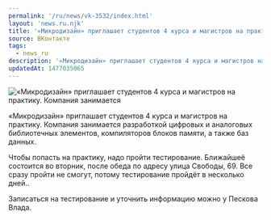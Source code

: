 ```yaml
---
permalink: '/ru/news/vk-3532/index.html'
layout: 'news.ru.njk'
title: '«Микродизайн» приглашает студентов 4 курса и магистров на практику.'
source: ВКонтакте
tags:
  - news_ru
description: '«Микродизайн» приглашает студентов 4 курса и магистров на практику.'
updatedAt: 1477035065
---
```

![«Микродизайн» приглашает студентов 4 курса и магистров на практику. Компания занимается](https://sun9-66.userapi.com/impf/c636828/v636828484/40a0d/88EDHbIX7TA.jpg?size=1280x720&quality=96&sign=c837e7d44e8e9e583c21fdf1e2e5b412&c_uniq_tag=-DoReamBEni88tJ5WtEPUoYFVJpJ35kWWmN0m1r5ekM&type=album)

«Микродизайн» приглашает студентов 4 курса и магистров на практику. Компания занимается разработкой цифровых и аналоговых библиотечных элементов, компиляторов блоков памяти, а также баз данных.

Чтобы попасть на практику, надо пройти тестирование. Ближайшеё состоится во вторник, после обеда по адресу улица Свободы, 69. Все сразу пройти не смогут, потому тестирование пройдёт в несколько дней..

Записаться на тестирование и уточнить информацию можно у Пескова Влада.
